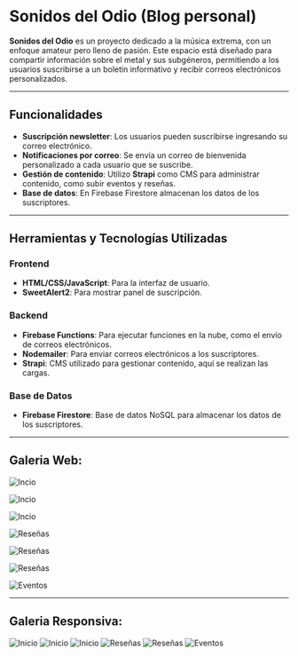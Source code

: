 # Sonidos del Odio (Blog personal)

**Sonidos del Odio** es un proyecto dedicado a la música extrema, con un enfoque amateur pero lleno de pasión. Este espacio está diseñado para compartir información sobre el metal y sus subgéneros, permitiendo a los usuarios suscribirse a un boletín informativo y recibir correos electrónicos personalizados.

---

## Funcionalidades

- **Suscripción newsletter**: Los usuarios pueden suscribirse ingresando su correo electrónico.
- **Notificaciones por correo**: Se envía un correo de bienvenida personalizado a cada usuario que se suscribe.
- **Gestión de contenido**: Utilizo **Strapi** como CMS para administrar contenido, como subir eventos y reseñas.
- **Base de datos**: En Firebase Firestore almacenan los datos de los suscriptores.

---

## Herramientas y Tecnologías Utilizadas

### Frontend
- **HTML/CSS/JavaScript**: Para la interfaz de usuario.
- **SweetAlert2**: Para mostrar panel de suscripción.

### Backend
- **Firebase Functions**: Para ejecutar funciones en la nube, como el envío de correos electrónicos.
- **Nodemailer**: Para enviar correos electrónicos a los suscriptores.
- **Strapi**: CMS utilizado para gestionar contenido, aquí se realizan las cargas.

### Base de Datos
- **Firebase Firestore**: Base de datos NoSQL para almacenar los datos de los suscriptores.


---

## Galeria Web: 

![Incio](/img_README/web(1).png)

![Incio](/img_README/web(2).png)

![Incio](/img_README/web(7).png)

![Reseñas](/img_README/web(6).png)

![Reseñas](/img_README/web(5).png)

![Reseñas](/img_README/web(4).png)

![Eventos](/img_README/web(3).png)

---

## Galeria Responsiva: 

![Inicio](/img_README/R4.png)
![Inicio](/img_README/R3.png)
![Inicio](/img_README/R5.png)
![Reseñas](/img_README/R6.png)
![Reseñas](/img_README/R.png)
![Eventos](/img_README/R2.png)
